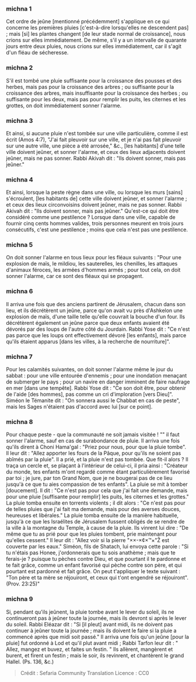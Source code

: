 
### michna 1
Cet ordre de jeûne [mentionné précédemment] s'applique en ce qui concerne les premières pluies [c'est-à-dire lorsqu'elles ne descendent pas] ; mais [si] les plantes changent [de leur stade normal de croissance], nous crions sur elles immédiatement. De même, s'il y a un intervalle de quarante jours entre deux pluies, nous crions sur elles immédiatement, car il s'agit d'un fléau de sécheresse.

### michna 2
S'il est tombé une pluie suffisante pour la croissance des pousses et des herbes, mais pas pour la croissance des arbres ; ou suffisante pour la croissance des arbres, mais insuffisante pour la croissance des herbes ; ou suffisante pour les deux, mais pas pour remplir les puits, les citernes et les grottes, on doit immédiatement sonner l'alarme.

### michna 3
Et ainsi, si aucune pluie n'est tombée sur une ville particulière, comme il est écrit (Amos 4:7), "J'ai fait pleuvoir sur une ville, et je n'ai pas fait pleuvoir sur une autre ville, une pièce a été arrosée," &c., [les habitants] d'une telle ville doivent jeûner, et sonner l'alarme, et ceux des lieux adjacents doivent jeûner, mais ne pas sonner. Rabbi Akivah dit : "Ils doivent sonner, mais pas jeûner."

### michna 4
Et ainsi, lorsque la peste règne dans une ville, ou lorsque les murs [sains] s'écroulent, [les habitants de] cette ville doivent jeûner, et sonner l'alarme ; et ceux des lieux circonvoisins doivent jeûner, mais ne pas sonner. Rabbi Akivah dit : "Ils doivent sonner, mais pas jeûner." Qu'est-ce qui doit être considéré comme une pestilence ? Lorsque dans une ville, capable de fournir cinq cents hommes valides, trois personnes meurent en trois jours consécutifs, c'est une pestilence ; moins que cela n'est pas une pestilence.

### michna 5
On doit sonner l'alarme en tous lieux pour les fléaux suivants : "Pour une explosion de maïs, le mildiou, les sauterelles, les chenilles, les attaques d'animaux féroces, les armées d'hommes armés ; pour tout cela, on doit sonner l'alarme, car ce sont des fléaux qui se propagent.

### michna 6
Il arriva une fois que des anciens partirent de Jérusalem, chacun dans son lieu, et ils décrétèrent un jeûne, parce qu'on avait vu près d'Ashkelon une explosion de maïs, d'une taille telle qu'elle couvrait la bouche d'un four. Ils décrétèrent également un jeûne parce que deux enfants avaient été dévorés par des loups de l'autre côté du Jourdain. Rabbi Yose dit : "Ce n'est pas parce que les loups ont effectivement dévoré [les enfants], mais parce qu'ils étaient apparus [dans les villes, à la recherche de nourriture]".

### michna 7
Pour les calamités suivantes, on doit sonner l'alarme même le jour du sabbat : pour une ville entourée d'ennemis ; pour une inondation menaçant de submerger le pays ; pour un navire en danger imminent de faire naufrage en mer [dans une tempête]. Rabbi Yose dit : "Ce son doit être, pour obtenir de l'aide [des hommes], pas comme un cri d'imploration [vers Dieu]". Siméon le Témanite dit : "On sonnera aussi le Chabbat en cas de peste", mais les Sages n'étaient pas d'accord avec lui [sur ce point].

### michna 8
Pour chaque peste - que la communauté ne soit jamais visitée ! "" il faut sonner l'alarme, sauf en cas de surabondance de pluie. Il arriva une fois qu'ils dirent à Choni Hama'gal : "Priez pour nous, pour que la pluie tombe". Il leur dit : "Allez apporter les fours de la Pâque, pour qu'ils ne soient pas abîmés par la pluie". Il a prié, et la pluie n'est pas tombée. Que fit-il alors ? Il traça un cercle et, se plaçant à l'intérieur de celui-ci, il pria ainsi : "Créateur du monde, tes enfants m'ont regardé comme étant particulièrement favorisé par toi ; je jure, par ton Grand Nom, que je ne bougerai pas de ce lieu jusqu'à ce que tu aies compassion de tes enfants". La pluie se mit à tomber [doucement]. Il dit : "Ce n'est pas pour cela que j'ai fait une demande, mais pour une pluie [suffisante pour remplir] les puits, les citernes et les grottes." La pluie tomba ensuite en torrents violents ; il dit alors : "Ce n'est pas pour de telles pluies que j'ai fait ma demande, mais pour des averses douces, heureuses et libérales." La pluie tomba ensuite de la manière habituelle, jusqu'à ce que les Israélites de Jérusalem fussent obligés de se rendre de la ville à la montagne du Temple, à cause de la pluie. Ils vinrent lui dire : "De même que tu as prié pour que les pluies tombent, prie maintenant pour qu'elles cessent." Il leur dit : "Allez voir si la pierre "××-×¢×™×"Ž est couverte par les eaux." Siméon, fils de Shatach, lui envoya cette parole : "Si tu n'étais pas Honee, j'ordonnerais que tu sois anathème ; mais que te ferais-je ? puisque tu pèches contre Dieu, et que pourtant il te pardonne et te fait grâce, comme un enfant favorisé qui pèche contre son père, et qui pourtant est pardonné et fait grâce. On peut t'appliquer le texte suivant : "Ton père et ta mère se réjouiront, et ceux qui t'ont engendré se réjouiront". (Prov. 23:25)"

### michna 9
Si, pendant qu'ils jeûnent, la pluie tombe avant le lever du soleil, ils ne continueront pas à jeûner toute la journée, mais ils devront si après le lever du soleil. Rabbi Eléazar dit : "Si [il pleut] avant midi, ils ne doivent pas continuer à jeûner toute la journée ; mais ils doivent le faire si la pluie a commencé après que midi soit passé." Il arriva une fois qu'un jeûne [pour la pluie] fut ordonné à Lod et qu'il plut avant midi ; Rabbi Tarfon leur dit : " Allez, mangez et buvez, et faites un festin. " Ils allèrent, mangèrent et burent, et firent un festin ; mais le soir, ils revinrent, et chantèrent le grand Hallel. (Ps. 136, &amp;c.)

>Crédit : Sefaria Community Translation
>Licence : CC0